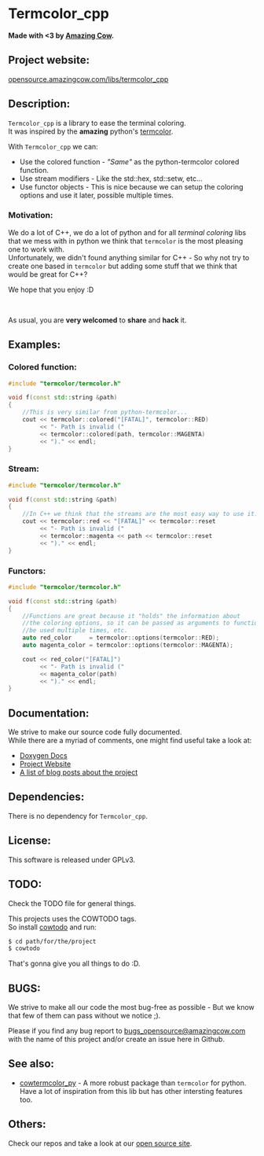 # Termcolor_cpp

**Made with <3 by [Amazing Cow](http://www.amazingcow.com).**


<!-- ####################################################################### -->
<!-- ####################################################################### -->

## Project website:

[opensource.amazingcow.com/libs/termcolor_cpp](http:/opensource.amazingcow/libs/termcolor_cpp)



<!-- ####################################################################### -->
<!-- ####################################################################### -->

## Description:

```Termcolor_cpp``` is a library to ease the terminal coloring.    
It was inspired by the **amazing** python's [termcolor]().

With ```Termcolor_cpp``` we can:

* Use the colored function - _"Same"_ as the python-termcolor colored function.
* Use stream modifiers - Like the std::hex, std::setw, etc...
* Use functor objects - This is nice because we can setup the coloring options
and use it later, possible multiple times.


### Motivation:

We do a lot of C++, we do a lot of python and for all _terminal coloring_ libs
that we mess with in python we think that ```termcolor``` is the most pleasing 
one to work with.    
Unfortunately, we didn't found anything similar for C++ - So why not try
to create one based in ```termcolor``` but adding some stuff that we think
that would be great for C++?

We hope that you enjoy :D


<br>

As usual, you are **very welcomed** to **share** and **hack** it.


## Examples:

### Colored function:

``` c++
#include "termcolor/termcolor.h"

void f(const std::string &path)
{
    //This is very similar from python-termcolor... 
    cout << termcolor::colored("[FATAL]", termcolor::RED)
         << "- Path is invalid ("
         << termcolor::colored(path, termcolor::MAGENTA)
         << ")." << endl;
}

```


### Stream:

``` c++
#include "termcolor/termcolor.h"

void f(const std::string &path)
{
    //In C++ we think that the streams are the most easy way to use it.
    cout << termcolor::red << "[FATAL]" << termcolor::reset
         << "- Path is invalid ("
         << termcolor::magenta << path << termcolor::reset
         << ")." << endl;
}

```

### Functors:

``` c++
#include "termcolor/termcolor.h"

void f(const std::string &path)
{
    //Functions are great because it "holds" the information about 
    //the coloring options, so it can be passed as arguments to functions,
    //be used multiple times, etc.
    auto red_color     = termcolor::options(termcolor::RED);
    auto magenta_color = termcolor::options(termcolor::MAGENTA);

    cout << red_color("[FATAL]")
         << "- Path is invalid ("
         << magenta_color(path)
         << ")." << endl;
}

```


<!-- ####################################################################### -->
<!-- ####################################################################### -->

## Documentation:

We strive to make our source code fully documented.   
While there are a myriad of comments, one might find useful take a look at:

* [Doxygen Docs]()
* [Project Website]()
* [A list of blog posts about the project]()



<!-- ####################################################################### -->
<!-- ####################################################################### -->

## Dependencies:

There is no dependency for ```Termcolor_cpp```.



<!-- ####################################################################### -->
<!-- ####################################################################### -->

## License:

This software is released under GPLv3.



<!-- ####################################################################### -->
<!-- ####################################################################### -->

## TODO:

Check the TODO file for general things.

This projects uses the COWTODO tags.   
So install [cowtodo](https://github.com/AmazingCow-Tools/COWTODO/) and run:

``` bash
$ cd path/for/the/project
$ cowtodo 
```

That's gonna give you all things to do :D.



<!-- ####################################################################### -->
<!-- ####################################################################### -->

## BUGS:

We strive to make all our code the most bug-free as possible - But we know 
that few of them can pass without we notice ;).

Please if you find any bug report to [bugs_opensource@amazingcow.com]() 
with the name of this project and/or create an issue here in Github.



<!-- ####################################################################### -->
<!-- ####################################################################### -->

## See also:
    
* [cowtermcolor_py](https://www.github.com/AmazingCow-Libs/cowtermcolor_py) -
A more robust package than ```termcolor``` for python.    
Have a lot of inspiration from this lib but has other intersting features too.


<!-- ####################################################################### -->
<!-- ####################################################################### -->

## Others:
Check our repos and take a look at our [open source site](http://opensource.amazingcow.com).

